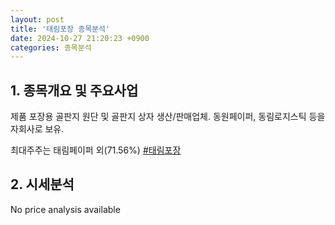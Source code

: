 ```yaml
---
layout: post
title: '태림포장 종목분석'
date: 2024-10-27 21:20:23 +0900
categories: 종목분석
---
```


## 1. 종목개요 및 주요사업

제품 포장용 골판지 원단 및 골판지 상자 생산/판매업체. 동원페이퍼, 동림로지스틱 등을 자회사로 보유. 

최대주주는 태림페이퍼 외(71.56%)
[#태림포장](#)

## 2. 시세분석

No price analysis available
